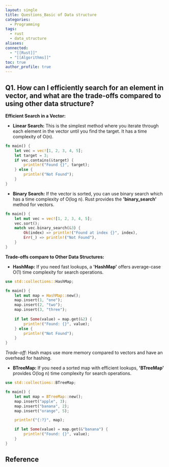```yaml
---
layout: single
title: Questions_Basic of Data structure
categories:
  - Programming
tags:
  - rust
  - data_structure
aliases: 
connected:
  - "[[Rust]]"
  - "[[Algorithms]]"
toc: true
author_profile: true
---
```

## Q1. How can I efficiently search for an element in vector, and what are the trade-offs compared to using other data structure?
**Efficient Search in a Vector:**
- **Linear Search:** This is the simplest method where you iterate through each element in the vector until you find the target. It has a time complexity of O(n).
```rust
fn main() {
	let vec = vec![1, 2, 3, 4, 5];
	let target = 3;
	if vec.contains(&target) {
		println!("Found {}", target);	
	} else {
		println!("Not Found");
	}
}
```
- **Binary Search:** If the vector is sorted, you can use binary search which has a time complexity of O(log n). Rust provides the **'binary_search'** method for vectors.
```rust
fn main() {
	let mut vec = vec![1, 2, 3, 4, 5];
	vec.sort();
	match vec.binary_search(&3) {
		Ok(index) => println!("Found at index {}", index),
		Err(_) => println!("Not Found"),	
	}
}
```

**Trade-offs compare to Other Data Structures:**
- **HashMap:** If you need fast lookups, a **'HashMap'** offers average-case O(1) time complexity for search operations.
```rust
use std::collections::HashMap;
```
```rust
fn main() {
	let mut map = HashMap::new();
	map.insert(1, "one");
	map.insert(2, "two");
	map.insert(3, "three");
	
	if let Some(value) = map.get(&2) {
		println!("Found: {}", value);
	} else {
		println!("Not Found");
	}
}
```
*Trade-off*: Hash maps use more memory compared to vectors and have an overhead for hashing.
- **BTreeMap:** If you need a sorted map with efficient lookups, **'BTreeMap'** provides O(log n) time complexity for search operations.
```rust
use std::collections::BTreeMap;
```
```rust
fn main() {
	let mut map = BTreeMap::new();
	map.insert("apple", 3);
	map.insert("banana", 2);
	map.insert("orange", 5);

	println!("{:?}", map);

	if let Some(value) = map.get(&"banana") {
		println!("Found: {}", value);
	}
}
```





## Reference

